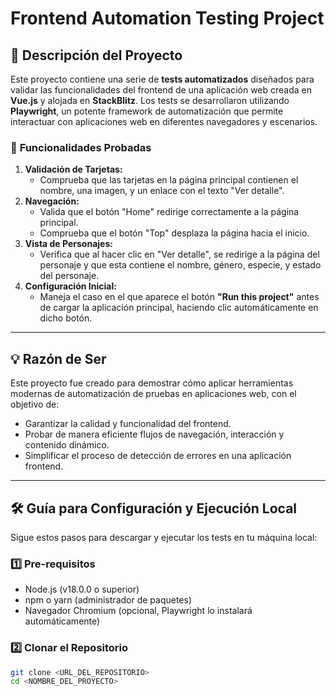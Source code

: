 # Frontend Automation Testing Project

## 📖 **Descripción del Proyecto**

Este proyecto contiene una serie de **tests automatizados** diseñados para validar las funcionalidades del frontend de una aplicación web creada en **Vue.js** y alojada en **StackBlitz**. Los tests se desarrollaron utilizando **Playwright**, un potente framework de automatización que permite interactuar con aplicaciones web en diferentes navegadores y escenarios.

### 🌟 **Funcionalidades Probadas**

1. **Validación de Tarjetas:**
   - Comprueba que las tarjetas en la página principal contienen el nombre, una imagen, y un enlace con el texto "Ver detalle".
2. **Navegación:**
   - Valida que el botón "Home" redirige correctamente a la página principal.
   - Comprueba que el botón "Top" desplaza la página hacia el inicio.
3. **Vista de Personajes:**
   - Verifica que al hacer clic en "Ver detalle", se redirige a la página del personaje y que esta contiene el nombre, género, especie, y estado del personaje.
4. **Configuración Inicial:**
   - Maneja el caso en el que aparece el botón **"Run this project"** antes de cargar la aplicación principal, haciendo clic automáticamente en dicho botón.

---

## 💡 **Razón de Ser**

Este proyecto fue creado para demostrar cómo aplicar herramientas modernas de automatización de pruebas en aplicaciones web, con el objetivo de:

- Garantizar la calidad y funcionalidad del frontend.
- Probar de manera eficiente flujos de navegación, interacción y contenido dinámico.
- Simplificar el proceso de detección de errores en una aplicación frontend.

---

## 🛠 **Guía para Configuración y Ejecución Local**

Sigue estos pasos para descargar y ejecutar los tests en tu máquina local:

### 1️⃣ **Pre-requisitos**

- Node.js (v18.0.0 o superior)
- npm o yarn (administrador de paquetes)
- Navegador Chromium (opcional, Playwright lo instalará automáticamente)

### 2️⃣ **Clonar el Repositorio**

```bash
git clone <URL_DEL_REPOSITORIO>
cd <NOMBRE_DEL_PROYECTO>
```
